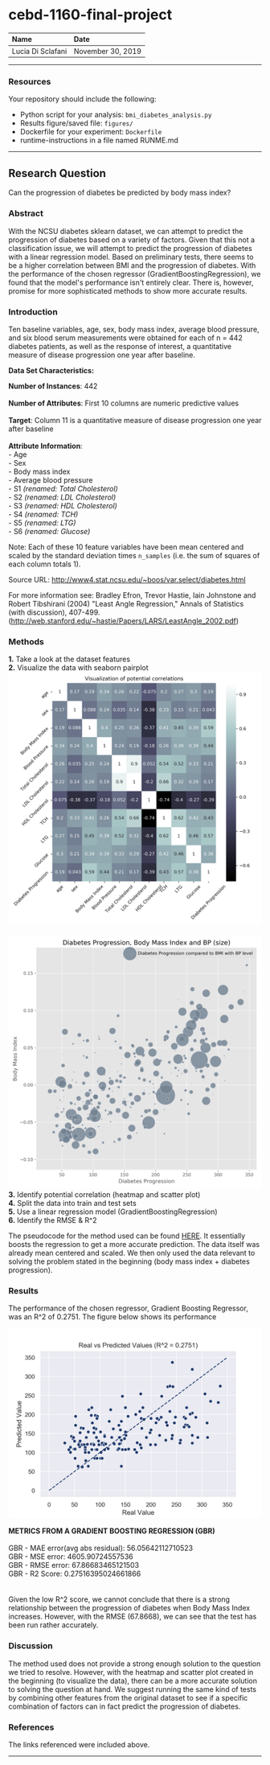 # cebd-1160-final-project



| Name | Date |
|:-------|:---------------|
|Lucia Di Sclafani|November 30, 2019|

-----

### Resources
Your repository should include the following:

- Python script for your analysis: `bmi_diabetes_analysis.py`
- Results figure/saved file:  `figures/`
- Dockerfile for your experiment: `Dockerfile`
- runtime-instructions in a file named RUNME.md

-----

## Research Question

Can the progression of diabetes be predicted by body mass index?

### Abstract

With the NCSU diabetes sklearn dataset, we can attempt to predict the progression of diabetes based on a variety of factors.
Given that this not a classification issue, we will attempt to predict the progression of diabetes with a linear regression model.
Based on preliminary tests, there seems to be a higher correlation between BMI and the progression of diabetes.
With the performance of the chosen regressor (GradientBoostingRegression), we found that the model's performance isn't entirely clear. There is, however, promise for more sophisticated methods to show more accurate results.

### Introduction

Ten baseline variables, age, sex, body mass index, average blood
pressure, and six blood serum measurements were obtained for each of n =
442 diabetes patients, as well as the response of interest, a
quantitative measure of disease progression one year after baseline.

**Data Set Characteristics:**

  **Number of Instances**: 442 </br>
</br>
  **Number of Attributes**: First 10 columns are numeric predictive values </br>
</br>
  **Target**: Column 11 is a quantitative measure of disease progression one year after baseline </br>
</br>
  **Attribute Information**: </br>
      - Age </br>
      - Sex </br>
      - Body mass index </br>
      - Average blood pressure </br>
      - S1 *(renamed: Total Cholesterol)* </br>
      - S2 *(renamed: LDL Cholesterol)* </br>
      - S3 *(renamed: HDL Cholesterol)* </br>
      - S4 *(renamed: TCH)* </br>
      - S5 *(renamed: LTG)* </br>
      - S6 *(renamed: Glucose)* </br>

Note: Each of these 10 feature variables have been mean centered and scaled by the standard deviation times `n_samples` (i.e. the sum of squares of each column totals 1).

Source URL:
http://www4.stat.ncsu.edu/~boos/var.select/diabetes.html

For more information see:
Bradley Efron, Trevor Hastie, Iain Johnstone and Robert Tibshirani (2004) "Least Angle Regression," Annals of Statistics (with discussion), 407-499.
(http://web.stanford.edu/~hastie/Papers/LARS/LeastAngle_2002.pdf)


### Methods

**1.** Take a look at the dataset features </br>
**2.** Visualize the data with seaborn pairplot </br>
![heatmap](./figures/heatmap_visualization.png) </br>
</br>
![scatterplot](./figures/multiplot_scatter_bp_size.png) </br>
**3.** Identify potential correlation (heatmap and scatter plot) </br>
**4.** Split the data into train and test sets </br>
**5.** Use a linear regression model (GradientBoostingRegression) </br>
**6.** Identify the RMSE & R^2</br>

The pseudocode for the method used can be found [HERE](https://scikit-learn.org/stable/modules/generated/sklearn.ensemble.GradientBoostingRegressor.html). It essentially boosts the regression to get a more accurate prediction.
The data itself was already mean centered and scaled. We then only used the data relevant to solving the problem stated in the beginning (body mass index + diabetes progression).


### Results

The performance of the chosen regressor, Gradient Boosting Regressor, was an R^2 of 0.2751. The figure below shows its performance


![performance figure](./figures/real_vs_predict.png)

**METRICS FROM A GRADIENT BOOSTING REGRESSION (GBR)** </br>
</br>
GBR - MAE error(avg abs residual): 56.05642112710523 </br>
GBR - MSE error: 4605.90724557536 </br>
GBR - RMSE error: 67.86683465121503 </br>
GBR - R2 Score: 0.27516395024661866 </br>
</br>
</br>
Given the low R^2 score, we cannot conclude that there is a strong relationship between the progression of diabetes when Body Mass Index increases. However, with the RMSE (67.8668), we can see that the test has been run rather accurately.

### Discussion

The method used does not provide a strong enough solution to the question we tried to resolve. However, with the heatmap and scatter plot created in the beginning (to visualize the data), there can be a more accurate solution to solving the question at hand.
We suggest running the same kind of tests by combining other features from the original dataset to see if a specific combination of factors can in fact predict the progression of diabetes.

### References
The links referenced were included above.

-------